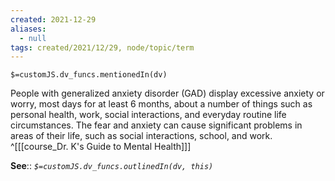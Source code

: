 ```yaml
---
created: 2021-12-29 
aliases:
  - null
tags: created/2021/12/29, node/topic/term
---
```

`$=customJS.dv_funcs.mentionedIn(dv)`

People with generalized anxiety disorder (GAD) display excessive anxiety or worry, most days for at least 6 months, about a number of things such as personal health, work, social interactions, and everyday routine life circumstances. The fear and anxiety can cause significant problems in areas of their life, such as social interactions, school, and work.
 ^[[[course_Dr. K's Guide to Mental Health]]]

**See**::
*`$=customJS.dv_funcs.outlinedIn(dv, this)`*